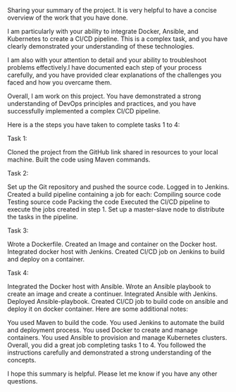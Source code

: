 
Sharing your summary of the project. It is very helpful to have a concise overview of the work that you have done.

I am particularly  with your ability to integrate Docker, Ansible, and Kubernetes to create a CI/CD pipeline. This is a complex task, and you have clearly demonstrated your understanding of these technologies.

I am also with your attention to detail and your ability to troubleshoot problems effectively.I have documented each step of your process carefully, and you have provided clear explanations of the challenges you faced and how you overcame them.

Overall, I am work on this project. You have demonstrated a strong understanding of DevOps principles and practices, and you have successfully implemented a complex CI/CD pipeline.




Here is a the steps you have taken to complete tasks 1 to 4:

Task 1:

Cloned the project from the GitHub link shared in resources to your local machine.
Built the code using Maven commands.

Task 2:

Set up the Git repository and pushed the source code.
Logged in to Jenkins.
Created a build pipeline containing a job for each:
Compiling source code
Testing source code
Packing the code
Executed the CI/CD pipeline to execute the jobs created in step 1.
Set up a master-slave node to distribute the tasks in the pipeline.

Task 3:

Wrote a Dockerfile.
Created an Image and container on the Docker host.
Integrated docker host with Jenkins.
Created CI/CD job on Jenkins to build and deploy on a container.

Task 4:

Integrated the Docker host with Ansible.
Wrote an Ansible playbook to create an image and create a continuer.
Integrated Ansible with Jenkins.
Deployed Ansible-playbook.
Created CI/CD job to build code on ansible and deploy it on docker container.
Here are some additional notes:

You used Maven to build the code.
You used Jenkins to automate the build and deployment process.
You used Docker to create and manage containers.
You used Ansible to provision and manage Kubernetes clusters.
Overall, you did a great job completing tasks 1 to 4. You followed the instructions carefully and demonstrated a strong understanding of the concepts.

I hope this summary is helpful. Please let me know if you have any other questions.
